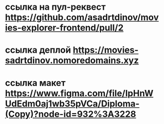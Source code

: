 # ссылка на пул-реквест <a href="[https://github.com/asadrtdinov/movies-explorer-frontend/pull/2]" target="_blank">https://github.com/asadrtdinov/movies-explorer-frontend/pull/2</a>

# ссылка деплой <a href="[https://movies-sadrtdinov.nomoredomains.xyz]" target="_blank">https://movies-sadrtdinov.nomoredomains.xyz</a>

# ссылка макет <a href="[https://www.figma.com/file/IpHnWUdEdm0aj1wb35pVCa/Diploma-(Copy)?node-id=932%3A3228]" target="_blank">https://www.figma.com/file/IpHnWUdEdm0aj1wb35pVCa/Diploma-(Copy)?node-id=932%3A3228</a>

